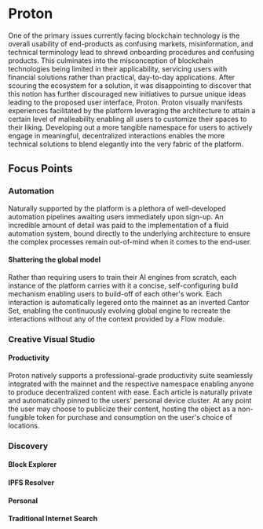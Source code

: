 # Proton

One of the primary issues currently facing blockchain technology is the overall usability of end-products as confusing markets, misinformation, and technical terminology lead to shrewd onboarding procedures and confusing products. This culminates into the misconception of blockchain technologies being limited in their applicability, servicing users with financial solutions rather than practical, day-to-day applications. After scouring the ecosystem for a solution, it was disappointing to discover that this notion has further discouraged new initiatives to pursue unique ideas leading to the proposed user interface, Proton. Proton visually manifests experiences facilitated by the platform leveraging the architecture to attain a certain level of malleability enabling all users to customize their spaces to their liking. Developing out a more tangible namespace for users to actively engage in meaningful, decentralized interactions enables the more technical solutions to blend elegantly into the very fabric of the platform.

## Focus Points

### Automation

Naturally supported by the platform is a plethora of well-developed automation pipelines awaiting users immediately upon sign-up. An incredible amount of detail was paid to the implementation of a fluid automation system, bound directly to the underlying architecture to ensure the complex processes remain out-of-mind when it comes to the end-user.&#x20;

#### Shattering the global model

Rather than requiring users to train their AI engines from scratch, each instance of the platform carries with it a concise, self-configuring build mechanism enabling users to build-off of each other's work. Each interaction is automatically legered onto the mainnet as an inverted Cantor Set, enabling the continuously evolving global engine to recreate the interactions without any of the context provided by a Flow module.

### Creative Visual Studio

#### Productivity

Proton natively supports a professional-grade productivity suite seamlessly integrated with the mainnet and the respective namespace enabling anyone to produce decentralized content with ease. Each article is naturally private and automatically pinned to the users' personal device cluster. At any point the user may choose to publicize their content, hosting the object as a non-fungible token for purchase and consumption on the user's choice of locations.

### Discovery

#### Block Explorer



#### IPFS Resolver



#### Personal



#### Traditional Internet Search

